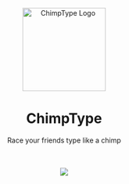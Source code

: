 <p align="center">
  <img src="https://github.com/user-attachments/assets/33bab4ef-0f42-480a-b1a7-187e5bc42405" alt="ChimpType Logo" width="170" hegiht="170"/>
</p>

<h1 align="center">ChimpType</h1>
<p align="center">Race your friends type like a chimp</p>


<p align="center" >
  <br>
  <br>
  <img src= "https://github.com/user-attachments/assets/737aca99-29b4-4395-85c6-215d56b74417"/>
</p>


